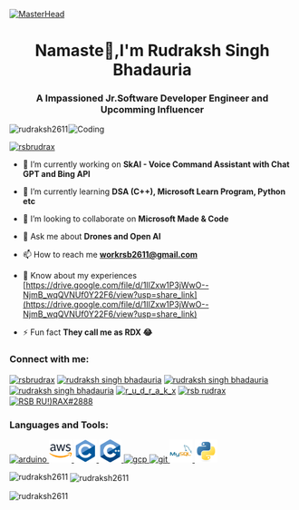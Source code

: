 [![MasterHead](https://camo.githubusercontent.com/5dc6ee33381917e41fc9c4951799268998f11a9b864399bf79a0842e4f9b194d/68747470733a2f2f692e696d6775722e636f6d2f315a76566b44632e676966)](https://rishavchanda.io)
<h1 align="center">Namaste🙏,I'm Rudraksh Singh Bhadauria</h1>
<h3 align="center">A Impassioned Jr.Software Developer Engineer and Upcomming Influencer</h3>
<img align="right" alt="Coding" width="400" src="https://camo.githubusercontent.com/c1dcb74cc1c1835b1d716f5051499a2814c683c806b15f04b0eba492863703e9/68747470733a2f2f63646e2e6472696262626c652e636f6d2f75736572732f3733303730332f73637265656e73686f74732f363538313234332f6176656e746f2e676966">

<p align="left"> <img src="https://komarev.com/ghpvc/?username=rudraksh2611&label=Profile%20views&color=0e75b6&style=flat" alt="rudraksh2611" /> </p>

<p align="left"> <a href="https://twitter.com/rsbrudrax" target="blank"><img src="https://img.shields.io/twitter/follow/rsbrudrax?logo=twitter&style=for-the-badge" alt="rsbrudrax" /></a> </p>

- 🔭 I’m currently working on **SkAI - Voice Command Assistant with Chat GPT and Bing API**

- 🌱 I’m currently learning **DSA (C++), Microsoft Learn Program, Python etc**

- 👯 I’m looking to collaborate on **Microsoft Made & Code**

- 💬 Ask me about **Drones and Open AI**

- 📫 How to reach me **workrsb2611@gmail.com**

- 📄 Know about my experiences [https://drive.google.com/file/d/1IlZxw1P3jWwO--NjmB_wqQVNUf0Y22F6/view?usp=share_link](https://drive.google.com/file/d/1IlZxw1P3jWwO--NjmB_wqQVNUf0Y22F6/view?usp=share_link)

- ⚡ Fun fact **They call me as RDX 😂**

<h3 align="left">Connect with me:</h3>
<p align="left">
<a href="https://twitter.com/rsbrudrax" target="blank"><img align="center" src="https://raw.githubusercontent.com/rahuldkjain/github-profile-readme-generator/master/src/images/icons/Social/twitter.svg" alt="rsbrudrax" height="30" width="40" /></a>
<a href="https://linkedin.com/in/rudraksh singh bhadauria" target="blank"><img align="center" src="https://raw.githubusercontent.com/rahuldkjain/github-profile-readme-generator/master/src/images/icons/Social/linked-in-alt.svg" alt="rudraksh singh bhadauria" height="30" width="40" /></a>
<a href="https://stackoverflow.com/users/rudraksh singh bhadauria" target="blank"><img align="center" src="https://raw.githubusercontent.com/rahuldkjain/github-profile-readme-generator/master/src/images/icons/Social/stack-overflow.svg" alt="rudraksh singh bhadauria" height="30" width="40" /></a>
<a href="https://fb.com/rudraksh singh bhadauria" target="blank"><img align="center" src="https://raw.githubusercontent.com/rahuldkjain/github-profile-readme-generator/master/src/images/icons/Social/facebook.svg" alt="rudraksh singh bhadauria" height="30" width="40" /></a>
<a href="https://instagram.com/r_u_d_r_a_k_x" target="blank"><img align="center" src="https://raw.githubusercontent.com/rahuldkjain/github-profile-readme-generator/master/src/images/icons/Social/instagram.svg" alt="r_u_d_r_a_k_x" height="30" width="40" /></a>
<a href="https://www.youtube.com/c/rsb rudrax" target="blank"><img align="center" src="https://raw.githubusercontent.com/rahuldkjain/github-profile-readme-generator/master/src/images/icons/Social/youtube.svg" alt="rsb rudrax" height="30" width="40" /></a>
<a href="https://discord.gg/RSB RU!)RAX#2888" target="blank"><img align="center" src="https://raw.githubusercontent.com/rahuldkjain/github-profile-readme-generator/master/src/images/icons/Social/discord.svg" alt="RSB RU!)RAX#2888" height="30" width="40" /></a>
</p>

<h3 align="left">Languages and Tools:</h3>
<p align="left"> <a href="https://www.arduino.cc/" target="_blank" rel="noreferrer"> <img src="https://cdn.worldvectorlogo.com/logos/arduino-1.svg" alt="arduino" width="40" height="40"/> </a> <a href="https://aws.amazon.com" target="_blank" rel="noreferrer"> <img src="https://raw.githubusercontent.com/devicons/devicon/master/icons/amazonwebservices/amazonwebservices-original-wordmark.svg" alt="aws" width="40" height="40"/> </a> <a href="https://www.cprogramming.com/" target="_blank" rel="noreferrer"> <img src="https://raw.githubusercontent.com/devicons/devicon/master/icons/c/c-original.svg" alt="c" width="40" height="40"/> </a> <a href="https://www.w3schools.com/cpp/" target="_blank" rel="noreferrer"> <img src="https://raw.githubusercontent.com/devicons/devicon/master/icons/cplusplus/cplusplus-original.svg" alt="cplusplus" width="40" height="40"/> </a> <a href="https://cloud.google.com" target="_blank" rel="noreferrer"> <img src="https://www.vectorlogo.zone/logos/google_cloud/google_cloud-icon.svg" alt="gcp" width="40" height="40"/> </a> <a href="https://git-scm.com/" target="_blank" rel="noreferrer"> <img src="https://www.vectorlogo.zone/logos/git-scm/git-scm-icon.svg" alt="git" width="40" height="40"/> </a> <a href="https://www.mysql.com/" target="_blank" rel="noreferrer"> <img src="https://raw.githubusercontent.com/devicons/devicon/master/icons/mysql/mysql-original-wordmark.svg" alt="mysql" width="40" height="40"/> </a> <a href="https://www.python.org" target="_blank" rel="noreferrer"> <img src="https://raw.githubusercontent.com/devicons/devicon/master/icons/python/python-original.svg" alt="python" width="40" height="40"/> </a> </p>

<p><img align="left" src="https://github-readme-stats.vercel.app/api/top-langs?username=rudraksh2611&show_icons=true&locale=en&layout=compact" alt="rudraksh2611" /></p>

<p>&nbsp;<img align="center" src="https://github-readme-stats.vercel.app/api?username=rudraksh2611&show_icons=true&locale=en" alt="rudraksh2611" /></p>

<p><img align="center" src="https://github-readme-streak-stats.herokuapp.com/?user=rudraksh2611&" alt="rudraksh2611" /></p>
